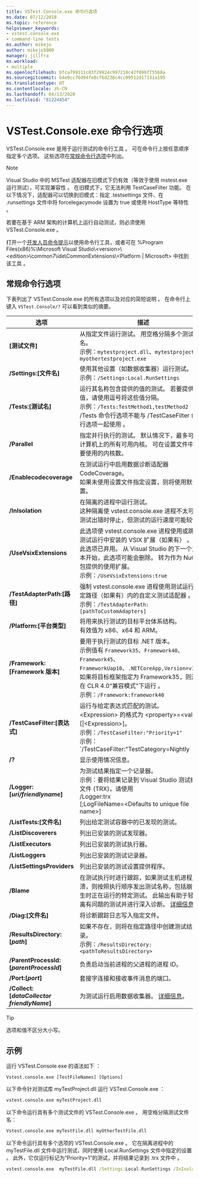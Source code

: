 ```yaml
---
title: VSTest.Console.exe 命令行选项
ms.date: 07/12/2018
ms.topic: reference
helpviewer_keywords:
- vstest.console.exe
- command-line tests
ms.author: mikejo
author: mikejo5000
manager: jillfra
ms.workload:
- multiple
ms.openlocfilehash: bfca799111c83f29924c997218c42f09bff5568a
ms.sourcegitcommit: b4e0cc76d94fe8cf6d238c4cc09512d17131a195
ms.translationtype: HT
ms.contentlocale: zh-CN
ms.lasthandoff: 04/13/2020
ms.locfileid: "81224454"
---
```

# <a name="vstestconsoleexe-command-line-options"></a>VSTest.Console.exe 命令行选项

VSTest.Console.exe 是用于运行测试的命令行工具  。 可在命令行上按任意顺序指定多个选项。 这些选项在[常规命令行选项](#general-command-line-options)中列出。

> [!NOTE]
> Visual Studio 中的 MSTest 适配器在旧模式下仍有效（等效于使用 mstest.exe 运行测试），可实现兼容性  。 在旧模式下，它无法利用 TestCaseFilter 功能。 在以下情况下，适配器可以切换到旧模式：指定 .testsettings 文件、在 .runsettings 文件中将 forcelegacymode 设置为 true 或使用 HostType 等特性      。
>
> 若要在基于 ARM 架构的计算机上运行自动测试，则必须使用 VSTest.Console.exe  。

打开一个[开发人员命令提示](/dotnet/framework/tools/developer-command-prompt-for-vs)以使用命令行工具，或者可在 %Program Files(x86)%\Microsoft Visual Studio\\<version\>\\<edition\>\common7\ide\CommonExtensions\\<Platform | Microsoft> 中找到该工具  。

## <a name="general-command-line-options"></a>常规命令行选项

下表列出了 VSTest.Console.exe 的所有选项以及对应的简短说明  。 在命令行上键入 `VSTest.Console/?` 可以看到类似的摘要。

| 选项 | 描述 |
|---|---|
|**[测试文件]** |从指定文件运行测试。 用空格分隔多个测试文件名。<br />示例：`mytestproject.dll`、`mytestproject.dll myothertestproject.exe`|
|**/Settings:[文件名]** |使用其他设置（如数据收集器）运行测试。<br />示例：`/Settings:Local.RunSettings`|
|**/Tests:[测试名]** |运行其名称包含提供的值的测试。 若要提供多个值，请使用逗号将这些值分隔。<br />示例：`/Tests:TestMethod1,testMethod2`<br />/Tests 命令行选项不能与 /TestCaseFilter 命令行选项一起使用   。|
|**/Parallel**|指定并行执行的测试。 默认情况下，最多可使用计算机上的所有可用内核。 可在设置文件中配置要使用的内核数。|
|**/Enablecodecoverage**|在测试运行中启用数据诊断适配器 CodeCoverage。<br />如果未使用设置文件指定设置，则将使用默认设置。|
|**/InIsolation**|在隔离的进程中运行测试。<br />这种隔离使 vstest.console.exe 进程不太可能在测试出错时停止，但测试的运行速度可能较慢  。|
|**/UseVsixExtensions**|此选项使 vstest.console.exe 进程使用或跳过在测试运行中安装的 VSIX 扩展（如果有）  。<br />此选项已弃用。 从 Visual Studio 的下一个主版本开始，此选项可能会删除。 转为作为 NuGet 包提供的使用扩展。<br />示例：`/UseVsixExtensions:true`|
|**/TestAdapterPath:[路径]** |强制 vstest.console.exe 进程使用测试运行中指定路径（如果有）内的自定义测试适配器  。<br />示例：`/TestAdapterPath:[pathToCustomAdapters]`|
|**/Platform:[平台类型]** |将用来执行测试的目标平台体系结构。<br />有效值为 x86、x64 和 ARM。|
|**/Framework: [Framework 版本]** |要用于执行测试的目标 .NET 版本。<br />示例值有 `Framework35`、`Framework40`、`Framework45`、`FrameworkUap10`、`.NETCoreApp,Version=v1.1`。<br />如果将目标框架指定为 Framework35，则测试在 CLR 4.0“兼容模式”下运行  。<br />示例：`/Framework:framework40`|
|**/TestCaseFilter:[表达式]** |运行与给定表达式匹配的测试。<br /><Expression\> 的格式为 <property\>=<value\>[\|<Expression\>]。<br />示例：`/TestCaseFilter:"Priority=1"`<br />示例：`/TestCaseFilter:"TestCategory=Nightly|FullyQualifiedName=Namespace.ClassName.MethodName"`<br />/TestCaseFilter 命令行选项不能与 /Tests 命令行选项一起使用   。 <br />有关创建和使用表达式的信息，请参阅 [TestCase 筛选](https://github.com/Microsoft/vstest-docs/blob/master/docs/filter.md)。|
|**/?**|显示使用情况信息。|
|**/Logger:[*uri/friendlyname*]**|为测试结果指定一个记录器。<br />示例：要将结果记录到 Visual Studio 测试结果文件 (TRX)，请使用<br />/Logger:trx <br />[;LogFileName=\<Defaults to unique file name>] |
|**/ListTests:[文件名]** |列出给定测试容器中的已发现的测试。|
|**/ListDiscoverers**|列出已安装的测试发现器。|
|**/ListExecutors**|列出已安装的测试执行器。|
|**/ListLoggers**|列出已安装的测试记录器。|
|**/ListSettingsProviders**|列出已安装的测试设置提供程序。|
|**/Blame**|在测试执行时进行跟踪，如果测试主机进程崩溃，则按照执行顺序发出测试名称，包括崩溃发生时正在运行的特定测试。 此输出有助于轻松隔离有问题的测试并进行深入诊断。 [详细信息](https://github.com/Microsoft/vstest-docs/blob/master/docs/extensions/blame-datacollector.md)。|
|**/Diag:[文件名]** |将诊断跟踪日志写入指定文件。|
|**/ResultsDirectory:[*path*]**|如果不存在，则将在指定路径中创建测试结果目录。<br />示例：`/ResultsDirectory:<pathToResultsDirectory>`|
|**/ParentProcessId:[*parentProcessId*]**|负责启动当前进程的父进程的进程 ID。|
|**/Port:[*port*]**|套接字连接和接收事件消息的端口。|
|**/Collect:[*dataCollector friendlyName*]**|为测试运行启用数据收集器。 [详细信息](https://github.com/Microsoft/vstest-docs/blob/master/docs/analyze.md)。|

> [!TIP]
> 选项和值不区分大小写。

## <a name="examples"></a>示例

运行 VSTest.Console.exe 的语法如下  ：

`Vstest.console.exe [TestFileNames] [Options]`

以下命令针对测试库 myTestProject.dll 运行 VSTest.Console.exe   ：

```cmd
vstest.console.exe myTestProject.dll
```

以下命令运行具有多个测试文件的 VSTest.Console.exe  。 用空格分隔测试文件名：

```cmd
Vstest.console.exe myTestFile.dll myOtherTestFile.dll
```

以下命令运行具有多个选项的 VSTest.Console.exe  。 它在隔离进程中的 myTestFile.dll 文件中运行测试，同时使用 Local.RunSettings 文件中指定的设置   。 此外，它仅运行标记为“Priority=1”的测试，并将结果记录到 .trx 文件中  。

```cmd
vstest.console.exe  myTestFile.dll /Settings:Local.RunSettings /InIsolation /TestCaseFilter:"Priority=1" /Logger:trx
```
